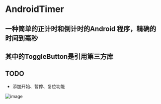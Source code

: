 # AndroidTimer
## 一种简单的正计时和倒计时的Android 程序，精确的时间到毫秒
## 其中的ToggleButton是引用第三方库
## TODO 
* 添加开始、暂停、复位功能


![image](https://github.com/haoyoucai/AndroidTimer/blob/master/AndroidTimer.gif)

